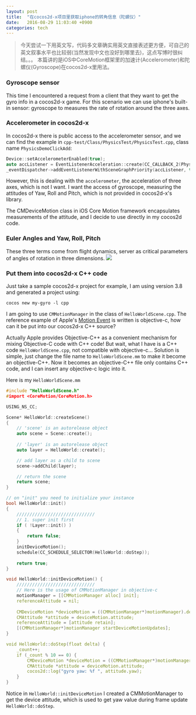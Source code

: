 ```yaml
---
layout: post
title:  "在cocos2d-x项目里获取iphone的转角信息（陀螺仪）"
date:   2016-08-29 11:03:40 +0900
categories: tech
---
```

> 今天尝试一下用英文写，代码多文章确实用英文直接表述更方便，可自己的英文叙事水平也比较弱(当然发现中文也没好到哪里去)，这点写博时很纠结。。。
> 本篇讲的是iOS中CoreMotion框架里的加速计(Accelerometer)和陀螺仪(Gyroscope)在cocos2d-x里用法。

### Gyroscope sensor

This time I encountered a request from a client that they want to get the gyro info in a cocos2d-x game. For this scenario we can use iphone's built-in sensor: gyroscope to measures the rate of rotation around the three axes.

### Accelerometer in cocos2d-x

In cocos2d-x there is public access to the accelerometer sensor, and we can find the example in `cpp-test/Class/PhysicsTest/PhysicsTest.cpp`, class name `PhysicsDemoClickAdd`:

```cpp
Device::setAccelerometerEnabled(true);
auto accListener = EventListenerAcceleration::create(CC_CALLBACK_2(PhysicsDemoClickAdd::onAcceleration, this));
_eventDispatcher->addEventListenerWithSceneGraphPriority(accListener, this);
```

However, this is dealing with the `accelerometer`, the acceleration of three axes, which is not I want. I want the access of gyroscope, measuring the attitudes of Yaw, Roll and Pitch, which is not provided in cocos2d-x's library.

The CMDeviceMotion class in iOS Core Motion framework encapsulates measurements of the attitude, and I decide to use directly in my cocos2d code.

### Euler Angles and Yaw, Roll, Pitch
These three terms come from flight dynamics, server as critical parameters of angles of rotation in three dimensions. 
<img src="https://upload.wikimedia.org/wikipedia/commons/thumb/c/c1/Yaw_Axis_Corrected.svg/2000px-Yaw_Axis_Corrected.svg.png">

### Put them into cocos2d-x C++ code

Just take a sample cocos2d-x project for example, I am using version 3.8 and generated a project using:

```shell-session
cocos new my-gyro -l cpp
```

I am going to use `CMMotionManager` in the class of `HelloWorldScene.cpp`. The reference example of Apple's [Motion Event] is written is objective-c, how can it be put into our cocos2d-x C++ source?

Actually  Apple provides Objective-C++ as a convenient mechanism for mixing Objective-C code with C++ code! But wait, what I have is a C++ code `HelloWorldScene.cpp`, not compatible with objective-c... Solution is simple, just change the file name to `HelloWorldScene.mm` to make it become an objective-C++. Now it becomes an objective-C++ file only contains C++ code, and I can insert any objective-c logic into it.

Here is my `HelloWorldScene.mm`

```cpp
#include "HelloWorldScene.h"
#import <CoreMotion/CoreMotion.h>

USING_NS_CC;

Scene* HelloWorld::createScene()
{
    // 'scene' is an autorelease object
    auto scene = Scene::create();
    
    // 'layer' is an autorelease object
    auto layer = HelloWorld::create();

    // add layer as a child to scene
    scene->addChild(layer);

    // return the scene
    return scene;
}

// on "init" you need to initialize your instance
bool HelloWorld::init()
{
    //////////////////////////////
    // 1. super init first
    if ( !Layer::init() )
    {
        return false;
    }
    initDeviceMotion();
    schedule(CC_SCHEDULE_SELECTOR(HelloWorld::doStep));
    
    return true;
}

void HelloWorld::initDeviceMotion() {
    //////////////////////////////
    // Here is the usage of CMMotionManager in objective-c
    motionManager = [[CMMotionManager alloc] init];
    referenceAttitude = nil;
    
    CMDeviceMotion *deviceMotion = ((CMMotionManager*)motionManager).deviceMotion;
    CMAttitude *attitude = deviceMotion.attitude;
    referenceAttitude = [attitude retain];
    [(CMMotionManager*)motionManager startDeviceMotionUpdates];
}

void HelloWorld::doStep(float delta) {
    _count++;
    if (_count % 10 == 0) {
        CMDeviceMotion *deviceMotion = ((CMMotionManager*)motionManager).deviceMotion;
        CMAttitude *attitude = deviceMotion.attitude;
        cocos2d::log("gyro yaw: %f ", attitude.yaw);
    }
}
```

Notice in `HelloWorld::initDeviceMotion` I created a CMMotionManager to get the device attitude, which is used to get yaw value during frame update `HelloWorld::doStep`.

[Motion Event]: <https://developer.apple.com/library/ios/documentation/EventHandling/Conceptual/EventHandlingiPhoneOS/motion_event_basics/motion_event_basics.html#//apple_ref/doc/uid/TP40009541-CH6-SW23>